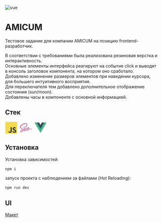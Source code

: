 ![vue](https://img.shields.io/github/languages/top/alheym/AMICUM?style=flat-square&color=%2325c2a0)

# AMICUM

Тестовое задание для компании AMICUM на позицию frontend-разработчик.  

В соответствии с требованиями была реализована резиновая верстка и интерактивность.  
Основные элементы интерфейса реагируют на событие click и выводят в консоль заголовок компонента, на котором оно сработало.  
Добавлено изменение размеров элементов при наведении курсора, для большего интуитивного восприятия.  
Для переключателя тем добавлено дополнительное отображение состояния (sun/moon).  
Добавлены часы в компоненте с основной информацией.

## Стек

<div>
  	<img src="https://github.com/devicons/devicon/blob/master/icons/javascript/javascript-original.svg" title="JS" alt="JS" width="40" height="40"/>&nbsp;
	<img src="https://github.com/devicons/devicon/blob/master/icons/sass/sass-original.svg" title="Sass" alt="Sass" width="40" height="40"/>&nbsp;
	<img src="https://github.com/devicons/devicon/blob/master/icons/vuejs/vuejs-original.svg" title="Vue" alt="Vue" width="40" height="40"/>&nbsp;
</div>

## Установка

Установка зависимостей:

```bash
npm i
```

запуск проекта с наблюдением за файлами (Hot Reloading):

```bash
npm run dev
```

## UI
[Макет](https://www.figma.com/file/z6Od6tdbv55VyyQODynkg4/ТЗ-Фронт-энд?type=whiteboard&node-id=0-1&t=XvpHoS9TsVxjon75-0)
